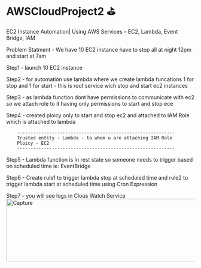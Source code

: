 # AWSCloudProject2 ⛳
EC2 Instance Automation| Using AWS Services – EC2, Lambda, Event Bridge, IAM  

Problem Statment - We have 10 EC2 instance have to stop all at night 12pm and start at 7am  


Step1 - launch 10 EC2 instance  

Step2 - for automation use lambda where we create lambda funcations 1 for stop and 1 for start - this is root service wich stop and start ec2 instances  

Step3 - as lambda function dont have permissions to communicate with ec2 so we attach role to it having only permissions to start and stop ece  

Step4 - created ploicy only to start and stop ec2 and attached to IAM Role which is attached to lambda  

        -----------------------------------------------------------
        Trusted entity - Lambda - to whom u are attaching IAM Role
        Ploicy - EC2
        -----------------------------------------------------------
Step5 - Lambda function is in rest state so someone needs to trigger based on scheduled time ie: EventBridge  

Step6 - Create rule1 to trigger lambda stop at scheduled time and  rule2 to trigger lambda start at scheduled time using Cron Expression  

Step7 - you will see logs in Clous Watch Service 
<img width="680" height="167" alt="Capture" src="https://github.com/user-attachments/assets/5b881803-e8ee-4336-9144-fdd714e72fbf" />
